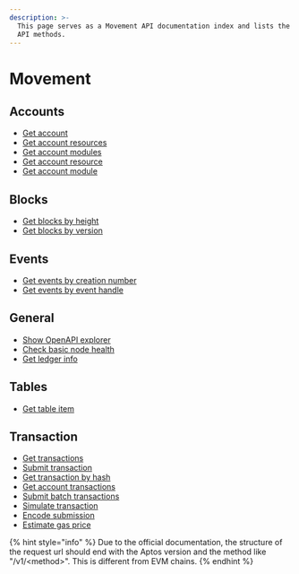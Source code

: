 ```yaml
---
description: >-
  This page serves as a Movement API documentation index and lists the available
  API methods.
---
```


# Movement

## Accounts <a href="#accounts" id="accounts"></a>

* [Get account](get-account.md)
* [Get account resources](get-account-resources.md)
* [Get account modules](get-account-modules.md)
* [Get account resource](get-account-resource.md)
* [Get account module](get-account-module.md)

## Blocks <a href="#eth_unsubscribe" id="eth_unsubscribe"></a>

* [Get blocks by height](get-blocks-by-height.md)
* [Get blocks by version](get-blocks-by-version.md)

## Events <a href="#net_peercount" id="net_peercount"></a>

* [Get events by creation number](https://docs.blockpi.io/documentations/api-reference/movement/get-events-by-creation-number)
* [Get events by event handle](get-events-by-event-handle.md)

## General <a href="#web3_sha3" id="web3_sha3"></a>

* [Show OpenAPI explorer](show-openapi-explorer.md)
* [Check basic node health](check-basic-node-health.md)
* [Get ledger info](get-ledger-info.md)

## Tables <a href="#web3_sha3-1" id="web3_sha3-1"></a>

* [Get table item](get-table-item.md)

## **Transaction** <a href="#transaction" id="transaction"></a>

* [Get transactions](get-transactions.md)
* [Submit transaction](submit-transaction.md)
* [Get transaction by hash](get-transaction-by-hash.md)
* [Get account transactions](get-account-transactions.md)
* [Submit batch transactions](submit-batch-transactions.md)
* [Simulate transaction](simulate-transaction.md)
* [Encode submission](encode-submission.md)
* [Estimate gas price](estimate-gas-price.md)

{% hint style="info" %}
Due to the official documentation, the structure of the request url should end with the Aptos version and the method like "/v1/\<method>". This is different from EVM chains.
{% endhint %}
